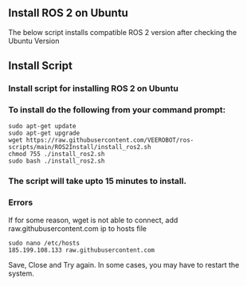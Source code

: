 ## Install ROS 2 on Ubuntu
The below script installs compatible ROS 2 version after checking the Ubuntu Version

## Install Script
### Install script for installing ROS 2 on Ubuntu
### To install do the following from your command prompt: 

```
sudo apt-get update
sudo apt-get upgrade
wget https://raw.githubusercontent.com/VEEROBOT/ros-scripts/main/ROS2Install/install_ros2.sh
chmod 755 ./install_ros2.sh
sudo bash ./install_ros2.sh
```
### The script will take upto 15 minutes to install. 

### Errors
If for some reason, wget is not able to connect, add raw.githubusercontent.com ip to hosts file

```
sudo nano /etc/hosts
185.199.108.133 raw.githubusercontent.com
```
Save, Close and Try again. In some cases, you may have to restart the system.
